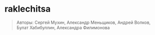 # raklechitsa

> Авторы: Сергей Мухин, Александр Меньщиков, Андрей Волков, Булат Хабибуллин, Александра Филимонова
